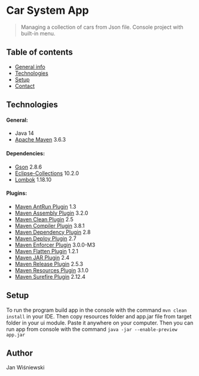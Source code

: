 # Car System App
> Managing a collection of cars from Json file. Console project with built-in menu.

## Table of contents
* [General info](#general-info)
* [Technologies](#technologies)
* [Setup](#setup)
* [Contact](#contact)

## Technologies
#### General:
* Java 14
* [Apache Maven](https://maven.apache.org/) 3.6.3 

#### Dependencies:
* [Gson](https://github.com/google/gson/gson) 2.8.6
* [Eclipse-Collections](https://github.com/eclipse/eclipse-collections/eclipse-collections) 10.2.0
* [Lombok](https://projectlombok.org/) 1.18.10

#### Plugins:
* [Maven AntRun Plugin](http://maven.apache.org/plugins/maven-antrun-plugin/) 1.3
* [Maven Assembly Plugin](https://maven.apache.org/plugins/maven-assembly-plugin/) 3.2.0
* [Maven Clean Plugin](https://maven.apache.org/plugins/maven-clean-plugin/) 2.5
* [Maven Compiler Plugin](https://maven.apache.org/plugins/maven-compiler-plugin/) 3.8.1
* [Maven Dependency Plugin](https://maven.apache.org/plugins/maven-dependency-plugin/) 2.8
* [Maven Deploy Plugin](https://maven.apache.org/plugins/maven-deploy-plugin/) 2.7
* [Maven Enforcer Plugin](https://maven.apache.org/enforcer/maven-enforcer-plugin/) 3.0.0-M3
* [Maven Flatten Plugin](https://www.mojohaus.org/flatten-maven-plugin/) 1.2.1
* [Maven JAR Plugin](https://maven.apache.org/plugins/maven-jar-plugin/) 2.4
* [Maven Release Plugin](https://maven.apache.org/maven-release/maven-release-plugin/) 2.5.3
* [Maven Resources Plugin](https://maven.apache.org/plugins/maven-resources-plugin/) 3.1.0
* [Maven Surefire Plugin](https://maven.apache.org/surefire/maven-surefire-plugin/) 2.12.4

## Setup
To run the program build app in the console with the command `mvn clean install` in your IDE. Then copy resources folder and app.jar file from target folder in your ui module. Paste it anywhere on your computer. Then you can run app from console with the command `java -jar --enable-preview app.jar`

## Author
Jan Wiśniewski